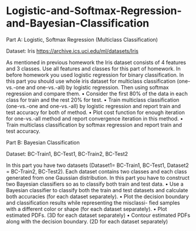 # Logistic-and-Softmax-Regression-and-Bayesian-Classification
Part A: Logistic, Softmax Regression (Multiclass Classification)

Dataset: Iris https://archive.ics.uci.edu/ml/datasets/Iris

As mentioned in previous homework the Iris dataset consists of 4 features and 3 classes. Use all features and classes for this part of homework. In before homework you used logistic regression for binary classification. In this part you should use whole iris dataset for multiclass classification (one-vs.-one and one-vs.-all) by logistic regression. Then using softmax regression and compare them.
• Consider the first 80% of the data in each class for train and the rest 20% for test.
• Train multiclass classification (one-vs.-one and one-vs.-all) by logistic regression and report train and test accuracy for both of method.
• Plot cost function for enough iteration for one-vs.-all method and report convergence iteration in this method.
• Train multiclass classification by softmax regression and report train and test accuracy.

Part B: Bayesian Classification

Dataset: BC-Train1, BC-Test1, BC-Train2, BC-Test2

In this part you have two datasets (Dataset1= BC-Train1, BC-Test1, Dataset2 = BC-Train2, BC-Test2). Each dataset contains two classes and each class generated from one Gaussian distribution. In this part you have to construct two Bayesian classifiers so as to classify both train and test data.
• Use a Bayesian classifier to classify both the train and test datasets and calculate both
accuracies (for each dataset separately).
• Plot the decision boundary and classification results while representing the misclassi-
fied samples with a different color or shape (for each dataset separately).
• Plot estimated PDFs. (3D for each dataset separately)
• Contour estimated PDFs along with the decision boundary. (2D for each dataset separately)
